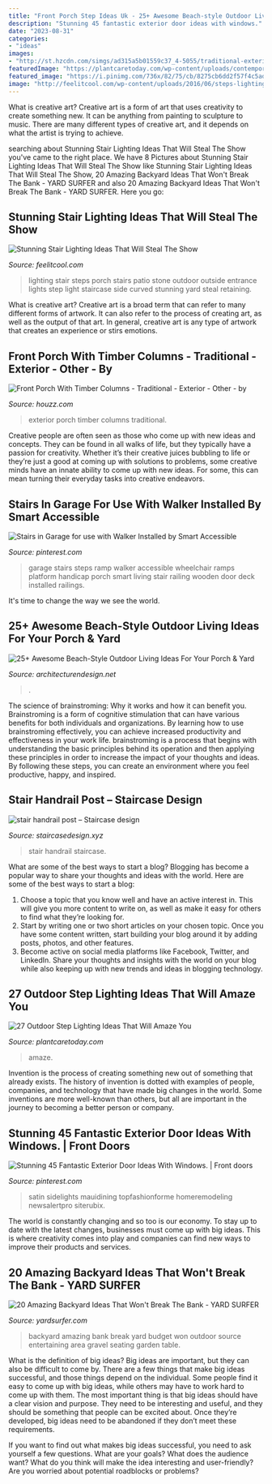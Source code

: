 ```yaml
---
title: "Front Porch Step Ideas Uk - 25+ Awesome Beach-style Outdoor Living Ideas For Your Porch &amp; Yard"
description: "Stunning 45 fantastic exterior door ideas with windows."
date: "2023-08-31"
categories:
- "ideas"
images:
- "http://st.hzcdn.com/simgs/ad315a5b01559c37_4-5055/traditional-exterior.jpg"
featuredImage: "https://plantcaretoday.com/wp-content/uploads/contemporary-deck-with-mid-century-modern-landscaping-and-flower-beds-i_g-IS-19a27m3of3i3h-xQN15.jpg"
featured_image: "https://i.pinimg.com/736x/82/75/cb/8275cb6dd2f57f4c5ad2eea65829f587.jpg"
image: "http://feelitcool.com/wp-content/uploads/2016/06/steps-lighting-ideas13.jpg"
---
```



What is creative art?
Creative art is a form of art that uses creativity to create something new. It can be anything from painting to sculpture to music. There are many different types of creative art, and it depends on what the artist is trying to achieve.

	

		
searching about Stunning Stair Lighting Ideas That Will Steal The Show you've came to the right place. We have 8 Pictures about Stunning Stair Lighting Ideas That Will Steal The Show like Stunning Stair Lighting Ideas That Will Steal The Show, 20 Amazing Backyard Ideas That Won&#039;t Break The Bank - YARD SURFER and also 20 Amazing Backyard Ideas That Won&#039;t Break The Bank - YARD SURFER. Here you go:
		
    
## Stunning Stair Lighting Ideas That Will Steal The Show

<img loading=lazy src="http://feelitcool.com/wp-content/uploads/2016/06/steps-lighting-ideas13.jpg" onerror="this.onerror=null;this.src='https://tse4.mm.bing.net/th?id=OIP.8lqJ1qQ8AIX4XVdjj90OPgHaLG&amp;pid=15.1';" alt="Stunning Stair Lighting Ideas That Will Steal The Show">

_Source: feelitcool.com_

>lighting stair steps porch stairs patio stone outdoor outside entrance lights step light staircase side curved stunning yard steal retaining. 

	

What is creative art?
Creative art is a broad term that can refer to many different forms of artwork. It can also refer to the process of creating art, as well as the output of that art. In general, creative art is any type of artwork that creates an experience or stirs emotions.

    
## Front Porch With Timber Columns - Traditional - Exterior - Other - By

<img loading=lazy src="http://st.hzcdn.com/simgs/ad315a5b01559c37_4-5055/traditional-exterior.jpg" onerror="this.onerror=null;this.src='https://tse3.mm.bing.net/th?id=OIP.N6nRQii4r3MqEJOF9hIwfwHaLI&amp;pid=15.1';" alt="Front Porch With Timber Columns - Traditional - Exterior - Other - by">

_Source: houzz.com_

>exterior porch timber columns traditional. 

	

Creative people are often seen as those who come up with new ideas and concepts. They can be found in all walks of life, but they typically have a passion for creativity. Whether it’s their creative juices bubbling to life or they’re just a good at coming up with solutions to problems, some creative minds have an innate ability to come up with new ideas. For some, this can mean turning their everyday tasks into creative endeavors.

    
## Stairs In Garage For Use With Walker Installed By Smart Accessible

<img loading=lazy src="https://i.pinimg.com/736x/82/75/cb/8275cb6dd2f57f4c5ad2eea65829f587.jpg" onerror="this.onerror=null;this.src='https://tse3.mm.bing.net/th?id=OIP.KLd0bR_AY8TKCdmA5rQlHAHaLH&amp;pid=15.1';" alt="Stairs in Garage for use with Walker Installed by Smart Accessible">

_Source: pinterest.com_

>garage stairs steps ramp walker accessible wheelchair ramps platform handicap porch smart living stair railing wooden door deck installed railings. 

	

It's time to change the way we see the world.

    
## 25+ Awesome Beach-Style Outdoor Living Ideas For Your Porch &amp; Yard

<img loading=lazy src="https://cdn.architecturendesign.net/wp-content/uploads/2015/07/AD-Beach-Style-Outdoor-Living-Ideas-08.jpg" onerror="this.onerror=null;this.src='https://tse4.mm.bing.net/th?id=OIP.7pMbefogice94IW7HUsOegHaJ3&amp;pid=15.1';" alt="25+ Awesome Beach-Style Outdoor Living Ideas For Your Porch &amp; Yard">

_Source: architecturendesign.net_

>. 

	

The science of brainstroming: Why it works and how it can benefit you.
Brainstroming is a form of cognitive stimulation that can have various benefits for both individuals and organizations. By learning how to use brainstroming effectively, you can achieve increased productivity and effectiveness in your work life. brainstroming is a process that begins with understanding the basic principles behind its operation and then applying these principles in order to increase the impact of your thoughts and ideas. By following these steps, you can create an environment where you feel productive, happy, and inspired.

    
## Stair Handrail Post – Staircase Design

<img loading=lazy src="http://staircasedesign.xyz/wp-content/uploads/2017/05/stair-handrail-post_0.jpg" onerror="this.onerror=null;this.src='https://tse1.mm.bing.net/th?id=OIP.sOmSbWsSJVcUynqr_jQrRQHaJ3&amp;pid=15.1';" alt="stair handrail post – Staircase design">

_Source: staircasedesign.xyz_

>stair handrail staircase. 

	

What are some of the best ways to start a blog?
Blogging has become a popular way to share your thoughts and ideas with the world. Here are some of the best ways to start a blog: 
1. Choose a topic that you know well and have an active interest in. This will give you more content to write on, as well as make it easy for others to find what they’re looking for. 
2. Start by writing one or two short articles on your chosen topic. Once you have some content written, start building your blog around it by adding posts, photos, and other features. 
3. Become active on social media platforms like Facebook, Twitter, and LinkedIn. Share your thoughts and insights with the world on your blog while also keeping up with new trends and ideas in blogging technology. 

    
## 27 Outdoor Step Lighting Ideas That Will Amaze You

<img loading=lazy src="https://plantcaretoday.com/wp-content/uploads/contemporary-deck-with-mid-century-modern-landscaping-and-flower-beds-i_g-IS-19a27m3of3i3h-xQN15.jpg" onerror="this.onerror=null;this.src='https://tse2.mm.bing.net/th?id=OIP.sju8LXZ6v4UGrrEynaQ34QHaLH&amp;pid=15.1';" alt="27 Outdoor Step Lighting Ideas That Will Amaze You">

_Source: plantcaretoday.com_

>amaze. 

	

Invention is the process of creating something new out of something that already exists. The history of invention is dotted with examples of people, companies, and technology that have made big changes in the world. Some inventions are more well-known than others, but all are important in the journey to becoming a better person or company.

    
## Stunning 45 Fantastic Exterior Door Ideas With Windows. | Front Doors

<img loading=lazy src="https://i.pinimg.com/736x/27/5e/94/275e94df4c47af8028e176ef9bf24509.jpg" onerror="this.onerror=null;this.src='https://tse3.mm.bing.net/th?id=OIP.unQ008eKYkAgVuYJ7GDrsgHaJ4&amp;pid=15.1';" alt="Stunning 45 Fantastic Exterior Door Ideas With Windows. | Front doors">

_Source: pinterest.com_

>satin sidelights mauidining topfashionforme homeremodeling newsalertpro siterubix. 

	

The world is constantly changing and so too is our economy. To stay up to date with the latest changes, businesses must come up with big ideas. This is where creativity comes into play and companies can find new ways to improve their products and services.

    
## 20 Amazing Backyard Ideas That Won&#039;t Break The Bank - YARD SURFER

<img loading=lazy src="http://yardsurfer.com/wp-content/uploads/2016/06/Amazing-Backyard-Ideas-That-Wont-Break-The-Bank-1.jpg" onerror="this.onerror=null;this.src='https://tse4.mm.bing.net/th?id=OIP.ykwdCvI0TULunezTIQ2AWQHaI9&amp;pid=15.1';" alt="20 Amazing Backyard Ideas That Won&#039;t Break The Bank - YARD SURFER">

_Source: yardsurfer.com_

>backyard amazing bank break yard budget won outdoor source entertaining area gravel seating garden table. 

	

What is the definition of big ideas?
Big ideas are important, but they can also be difficult to come by. There are a few things that make big ideas successful, and those things depend on the individual. Some people find it easy to come up with big ideas, while others may have to work hard to come up with them.
The most important thing is that big ideas should have a clear vision and purpose. They need to be interesting and useful, and they should be something that people can be excited about. Once they’re developed, big ideas need to be abandoned if they don’t meet these requirements.

If you want to find out what makes big ideas successful, you need to ask yourself a few questions. What are your goals? What does the audience want? What do you think will make the idea interesting and user-friendly? Are you worried about potential roadblocks or problems?

